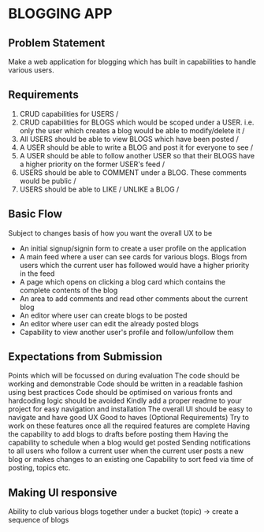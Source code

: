 # BLOGGING APP
## Problem Statement
Make a web application for blogging which has built in capabilities to handle various users.

## Requirements
  1. CRUD capabilities for USERS /
  2. CRUD capabilities for BLOGS which would be scoped under a USER. i.e. only the user which creates a blog would be able to modify/delete it /
  3. All USERS should be able to view BLOGS which have been posted /
  4. A USER should be able to write a BLOG and post it for everyone to see /
  5. A USER should be able to follow another USER so that their BLOGS have a higher priority on the former USER's feed /
  6. USERS should be able to COMMENT under a BLOG. These comments would be public /
  7. USERS should be able to LIKE / UNLIKE a BLOG /

## Basic Flow

  Subject to changes basis of how you want the overall UX to be
 <ul>
  <li>An initial signup/signin form to create a user profile on the application
  <li>A main feed where a user can see cards for various blogs. Blogs from users which the current user has followed would have a higher priority in the feed
  <li>A page which opens on clicking a blog card which contains the complete contents of the blog
  <li>An area to add comments and read other comments about the current blog
  <li>An editor where user can create blogs to be posted
  <li>An editor where user can edit the already posted blogs
  <li>Capability to view another user's profile and follow/unfollow them
 </ul> 
 
 
## Expectations from Submission

  Points which will be focussed on during evaluation
  The code should be working and demonstrable
  Code should be written in a readable fashion using best practices
  Code should be optimised on various fronts and hardcoding logic should be avoided
  Kindly add a proper readme to your project for easy navigation and installation
  The overall UI should be easy to navigate and have good UX
  Good to haves (Optional Requirements)
  Try to work on these features once all the required features are complete
  Having the capability to add blogs to drafts before posting them
  Having the capability to schedule when a blog would get posted
  Sending notifications to all users who follow a current user when the current user posts a new blog or makes changes to an existing one
  Capability to sort feed via time of posting, topics etc.
## Making UI responsive
  Ability to club various blogs together under a bucket (topic) -> create a sequence of blogs
